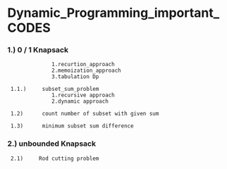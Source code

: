 # Dynamic_Programming_important_ CODES

###  1.)     0 / 1 Knapsack
                  1.recurtion_approach
                  2.memoization_approach
                  3.tabulation Dp
                  
     1.1.)     subset_sum_problem
                  1.recursive approach
                  2.dynamic approach
                  
     1.2)      count number of subset with given sum
     
     1.3)      minimum subset sum difference
     
###  2.)      unbounded Knapsack

     2.1)     Rod cutting problem
     
                  
